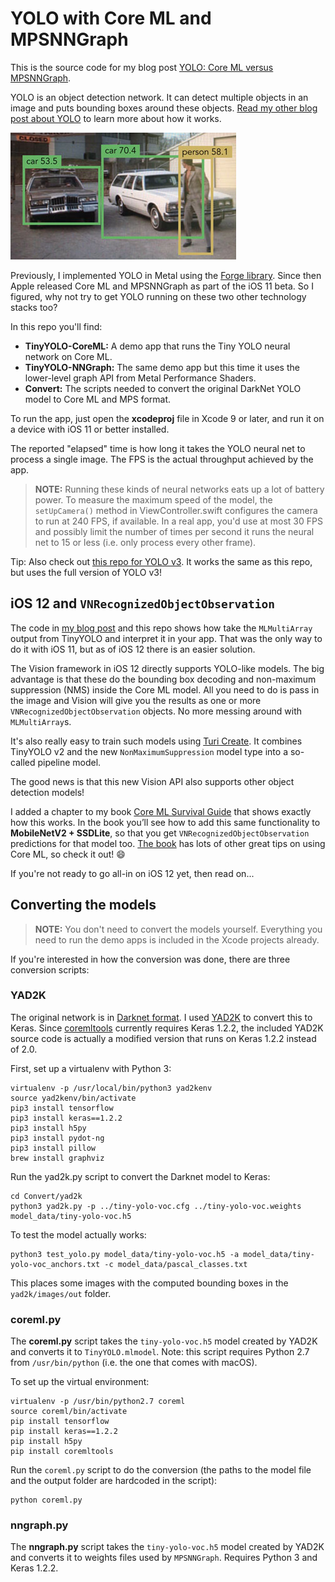 # YOLO with Core ML and MPSNNGraph

This is the source code for my blog post [YOLO: Core ML versus MPSNNGraph](http://machinethink.net/blog/yolo-coreml-versus-mps-graph/).

YOLO is an object detection network. It can detect multiple objects in an image and puts bounding boxes around these objects. [Read my other blog post about YOLO](http://machinethink.net/blog/object-detection-with-yolo/) to learn more about how it works.

![YOLO in action](YOLO.jpg)

Previously, I implemented YOLO in Metal using the [Forge library](https://github.com/hollance/Forge). Since then Apple released Core ML and MPSNNGraph as part of the iOS 11 beta. So I figured, why not try to get YOLO running on these two other technology stacks too?

In this repo you'll find:

- **TinyYOLO-CoreML:** A demo app that runs the Tiny YOLO neural network on Core ML.
- **TinyYOLO-NNGraph:** The same demo app but this time it uses the lower-level graph API from Metal Performance Shaders.
- **Convert:** The scripts needed to convert the original DarkNet YOLO model to Core ML and MPS format.

To run the app, just open the **xcodeproj** file in Xcode 9 or later, and run it on a device with iOS 11 or better installed.

The reported "elapsed" time is how long it takes the YOLO neural net to process a single image. The FPS is the actual throughput achieved by the app.

> **NOTE:** Running these kinds of neural networks eats up a lot of battery power. To measure the maximum speed of the model, the `setUpCamera()` method in ViewController.swift configures the camera to run at 240 FPS, if available. In a real app, you'd use at most 30 FPS and possibly limit the number of times per second it runs the neural net to 15 or less (i.e. only process every other frame).

Tip: Also check out [this repo for YOLO v3](https://github.com/Ma-Dan/YOLOv3-CoreML). It works the same as this repo, but uses the full version of YOLO v3!

## iOS 12 and `VNRecognizedObjectObservation`

The code in [my blog post](http://machinethink.net/blog/yolo-coreml-versus-mps-graph/) and this repo shows how take the `MLMultiArray` output from TinyYOLO and interpret it in your app. That was the only way to do it with iOS 11, but as of iOS 12 there is an easier solution.

The Vision framework in iOS 12 directly supports YOLO-like models. The big advantage is that these do the bounding box decoding and non-maximum suppression (NMS) inside the Core ML model. All you need to do is pass in the image and Vision will give you the results as one or more `VNRecognizedObjectObservation` objects. No more messing around with `MLMultiArray`s. 

It's also really easy to train such models using [Turi Create](https://github.com/apple/turicreate/tree/master/userguide/object_detection). It combines TinyYOLO v2 and the new `NonMaximumSuppression` model type into a so-called pipeline model.

The good news is that this new Vision API also supports other object detection models! 

I added a chapter to my book [Core ML Survival Guide](https://leanpub.com/coreml-survival-guide) that shows exactly how this works. In the book you’ll see how to add this same functionality to **MobileNetV2 + SSDLite**, so that you get `VNRecognizedObjectObservation` predictions for that model too. [The book](https://leanpub.com/coreml-survival-guide) has lots of other great tips on using Core ML, so check it out! :smile:

If you're not ready to go all-in on iOS 12 yet, then read on...

## Converting the models

> **NOTE:** You don't need to convert the models yourself. Everything you need to run the demo apps is included in the Xcode projects already. 

If you're interested in how the conversion was done, there are three conversion scripts:

### YAD2K

The original network is in [Darknet format](https://pjreddie.com/darknet/yolo/). I used [YAD2K](https://github.com/allanzelener/YAD2K) to convert this to Keras. Since [coremltools](https://pypi.python.org/pypi/coremltools) currently requires Keras 1.2.2, the included YAD2K source code is actually a modified version that runs on Keras 1.2.2 instead of 2.0.

First, set up a virtualenv with Python 3:

```
virtualenv -p /usr/local/bin/python3 yad2kenv
source yad2kenv/bin/activate
pip3 install tensorflow
pip3 install keras==1.2.2
pip3 install h5py
pip3 install pydot-ng
pip3 install pillow
brew install graphviz
```

Run the yad2k.py script to convert the Darknet model to Keras:

```
cd Convert/yad2k
python3 yad2k.py -p ../tiny-yolo-voc.cfg ../tiny-yolo-voc.weights model_data/tiny-yolo-voc.h5
```

To test the model actually works:

```
python3 test_yolo.py model_data/tiny-yolo-voc.h5 -a model_data/tiny-yolo-voc_anchors.txt -c model_data/pascal_classes.txt 
```

This places some images with the computed bounding boxes in the `yad2k/images/out` folder.

### coreml.py

The **coreml.py** script takes the `tiny-yolo-voc.h5` model created by YAD2K and converts it to `TinyYOLO.mlmodel`. Note: this script requires Python 2.7 from `/usr/bin/python` (i.e. the one that comes with macOS).

To set up the virtual environment:

```
virtualenv -p /usr/bin/python2.7 coreml
source coreml/bin/activate
pip install tensorflow
pip install keras==1.2.2
pip install h5py
pip install coremltools
```

Run the `coreml.py` script to do the conversion (the paths to the model file and the output folder are hardcoded in the script):

```
python coreml.py
```

### nngraph.py

The **nngraph.py** script takes the `tiny-yolo-voc.h5` model created by YAD2K and converts it to weights files used by `MPSNNGraph`. Requires Python 3 and Keras 1.2.2.
